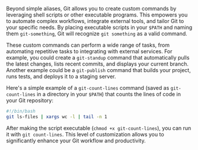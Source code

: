Beyond simple aliases, Git allows you to create custom commands by leveraging shell scripts or other executable programs. This empowers you to automate complex workflows, integrate external tools, and tailor Git to your specific needs. By placing executable scripts in your `$PATH` and naming them `git-something`, Git will recognize `git something` as a valid command.

These custom commands can perform a wide range of tasks, from automating repetitive tasks to integrating with external services. For example, you could create a `git-standup` command that automatically pulls the latest changes, lists recent commits, and displays your current branch. Another example could be a `git-publish` command that builds your project, runs tests, and deploys it to a staging server.

Here's a simple example of a `git-count-lines` command (saved as `git-count-lines` in a directory in your `$PATH`) that counts the lines of code in your Git repository:

```bash
#!/bin/bash
git ls-files | xargs wc -l | tail -n 1
```

After making the script executable (`chmod +x git-count-lines`), you can run it with `git count-lines`. This level of customization allows you to significantly enhance your Git workflow and productivity.